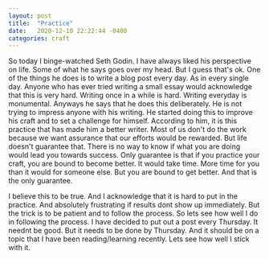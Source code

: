 ```yaml
---
layout: post
title:  "Practice"
date:   2020-12-10 22:22:44 -0400
categories: craft
---
```

So today I binge-watched Seth Godin. I have always liked his perspective on life. Some of what he says goes over my head. But I guess that's ok. One of the things he does is to write a blog post every day. As in every single day. Anyone who has ever tried writing a small essay would acknowledge that this is very hard. Writing once in a while is hard. Writing everyday is monumental. Anyways he says that he does this deliberately. He is not trying to impress anyone with his writing. He started doing this to improve his craft and to set a challenge for himself. According to him, it is this practice that has made him a better writer. Most of us don't do the work because we want assurance that our efforts would be rewarded. But life doesn't guarantee that. There is no way to know if what you are doing would lead you towards success. Only guarantee is that if you practice your craft, you are bound to become better. It would take time. More time for you than it would for someone else. But you are bound to get better. And that is the only guarantee.

I believe this to be true. And I acknowledge that it is hard to put in the practice. And absolutely frustrating if results dont show up immediately. But the trick is to be patient and to follow the process. So lets see how well I do in following the process. I have decided to put out a post every Thursday. It neednt be good. But it needs to be done by Thursday. And it should be on a topic that I have been reading/learning recently. Lets see how well I stick with it.